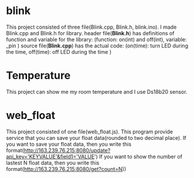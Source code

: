 # blink
This project consisted of three file(Blink.cpp, Blink.h, blink.ino). 
I made Blink.cpp and Blink.h for library. 
header file(**Blink.h**) has definitions of function and variable for the library: (function: on(int) and off(int), variable: _pin )
source file(**Blink.cpp**) has the actual code: (on(time): turn LED during the time, off(time): off LED during the time )

# Temperature
This project can show me my room temperature and I use Ds18b20 sensor.

# web_float
This project consisted of one file(web_float.js). 
This program provide service that you can save your float data(rounded to two decimal place).
If you want to save your float data, then you write this format(http://163.239.76.215:8080/update?api_key='KEYVALUE'&field1='VALUE')
If you want to show the number of lastest N float data, then you write this format(http://163.239.76.215:8080/get?count=N)) 
